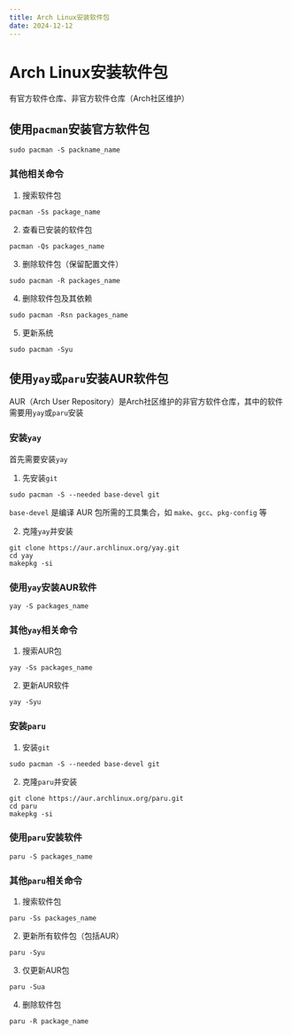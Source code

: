 ```yaml
---
title: Arch Linux安装软件包
date: 2024-12-12
---
```


# Arch Linux安装软件包

有官方软件仓库、非官方软件仓库（Arch社区维护）
## 使用`pacman`安装官方软件包

`sudo pacman -S packname_name`
### 其他相关命令

1. 搜索软件包

`pacman -Ss package_name`

2. 查看已安装的软件包

`pacman -Qs packages_name`

3. 删除软件包（保留配置文件）

`sudo pacman -R packages_name`

4. 删除软件包及其依赖

`sudo pacman -Rsn packages_name`

5. 更新系统

`sudo pacman -Syu`
##  使用`yay`或`paru`安装AUR软件包

AUR（Arch User Repository）是Arch社区维护的非官方软件仓库，其中的软件需要用`yay`或`paru`安装
### 安装`yay`

首先需要安装`yay`
1. 先安装`git`

`sudo pacman -S --needed base-devel git`

`base-devel` 是编译 AUR 包所需的工具集合，如 `make`、`gcc`、`pkg-config` 等

2. 克隆`yay`并安装

```
git clone https://aur.archlinux.org/yay.git
cd yay
makepkg -si
```

###  使用`yay`安装AUR软件

`yay -S packages_name`
### 其他`yay`相关命令

1. 搜索AUR包

`yay -Ss packages_name`

2. 更新AUR软件

`yay -Syu`

### 安装`paru`

1. 安装`git`

`sudo pacman -S --needed base-devel git`

2. 克隆`paru`并安装

```
git clone https://aur.archlinux.org/paru.git
cd paru
makepkg -si
  ```

### 使用`paru`安装软件

`paru -S packages_name`
###  其他`paru`相关命令

1. 搜索软件包

`paru -Ss packages_name`

2. 更新所有软件包（包括AUR）

`paru -Syu`

3. 仅更新AUR包

`paru -Sua`

4.  删除软件包

`paru -R package_name`
